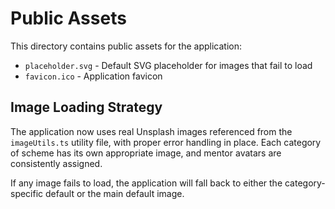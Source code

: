 
# Public Assets

This directory contains public assets for the application:

- `placeholder.svg` - Default SVG placeholder for images that fail to load
- `favicon.ico` - Application favicon 

## Image Loading Strategy

The application now uses real Unsplash images referenced from the `imageUtils.ts` utility file, with proper error handling in place. Each category of scheme has its own appropriate image, and mentor avatars are consistently assigned.

If any image fails to load, the application will fall back to either the category-specific default or the main default image.

